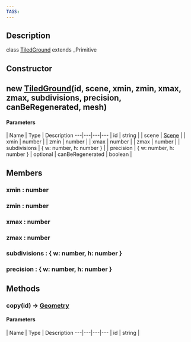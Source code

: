 ```yaml
---
TAGS:
---
```

## Description

class [TiledGround](/classes/3.1/TiledGround) extends _Primitive



## Constructor

## new [TiledGround](/classes/3.1/TiledGround)(id, scene, xmin, zmin, xmax, zmax, subdivisions, precision, canBeRegenerated, mesh)



#### Parameters
 | Name | Type | Description
---|---|---|---
 | id | string | 
 | scene | [Scene](/classes/3.1/Scene) | 
 | xmin | number | 
 | zmin | number | 
 | xmax | number | 
 | zmax | number | 
 | subdivisions | { w: number,  h: number } | 
 | precision | { w: number,  h: number } | 
optional | canBeRegenerated | boolean | 
## Members

### xmin : number



### zmin : number



### xmax : number



### zmax : number



### subdivisions : { w: number,  h: number }



### precision : { w: number,  h: number }



## Methods

### copy(id) &rarr; [Geometry](/classes/3.1/Geometry)



#### Parameters
 | Name | Type | Description
---|---|---|---
 | id | string | 

